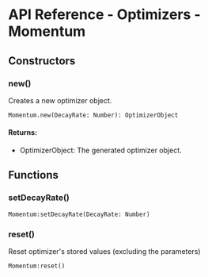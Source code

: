 # API Reference - Optimizers - Momentum

## Constructors

### new()

Creates a new optimizer object.

```
Momentum.new(DecayRate: Number): OptimizerObject
```

#### Returns:

* OptimizerObject: The generated optimizer object.

## Functions

### setDecayRate()

```
Momentum:setDecayRate(DecayRate: Number)
```

### reset()

Reset optimizer's stored values (excluding the parameters)

```
Momentum:reset()
```
